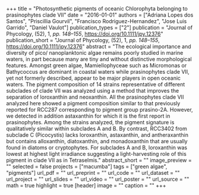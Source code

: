 +++
title = "Photosynthetic pigments of oceanic Chlorophyta belonging to prasinophytes clade VII"
date = "2016-01-01"
authors = ["Adriana Lopes dos Santos", "Priscillia Gourvil", "Francisco Rodriguez-Hernandez", "Jose Luis Garrido", "Daniel Vaulot"]
publication_types = ["2"]
publication = "Journal of Phycology, (52), 1, _pp. 148–155_, https://doi.org/10.1111/jpy.12376"
publication_short = "Journal of Phycology, (52), 1, _pp. 148–155_, https://doi.org/10.1111/jpy.12376"
abstract = "The ecological importance and diversity of pico/ nanoplanktonic algae remains poorly studied in marine waters, in part because many are tiny and without distinctive morphological features. Amongst green algae, Mamiellophyceae such as Micromonas or Bathycoccus are dominant in coastal waters while prasinophytes clade VII, yet not formerly described, appear to be major players in open oceanic waters. The pigment composition of 14 strains representative of different subclades of clade VII was analyzed using a method that improves the separation of loroxanthin and neoxanthin. All the prasinophytes clade VII analyzed here showed a pigment composition similar to that previously reported for RCC287 corresponding to pigment group prasino-2A. However, we detected in addition astaxanthin for which it is the first report in prasinophytes. Among the strains analyzed, the pigment signature is qualitatively similar within subclades A and B. By contrast, RCC3402 from subclade C (Picocystis) lacks loroxanthin, astaxanthin, and antheraxanthin but contains alloxanthin, diatoxanthin, and monadoxanthin that are usually found in diatoms or cryptophytes. For subclades A and B, loroxanthin was lowest at highest light irradiance suggesting a light-harvesting role of this pigment in clade VII as in Tetraselmis."
abstract_short = ""
image_preview = ""
selected = false
projects = ["macumba"]
tags = ["green algae", "pigments"]
url_pdf = ""
url_preprint = ""
url_code = ""
url_dataset = ""
url_project = ""
url_slides = ""
url_video = ""
url_poster = ""
url_source = ""
math = true
highlight = true
[header]
image = ""
caption = ""
+++
